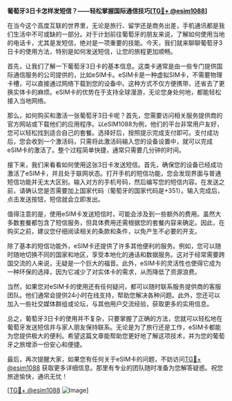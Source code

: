 **葡萄牙3日卡怎样发短信？——轻松掌握国际通信技巧[[TG💪+ @esim1088](https://t.me/s/esim1088)]**

在当今这个高度互联的世界里，无论是旅行、留学还是商务出差，手机通讯都是我们生活中不可或缺的一部分。对于计划前往葡萄牙的朋友来说，了解如何使用当地的电话卡，尤其是发短信，绝对是一项重要的技能。今天，我们就来聊聊葡萄牙3日卡的使用方法，特别是如何发送短信，让您的旅程更加顺畅。

首先，让我们了解一下葡萄牙3日卡的基本信息。这类卡通常是由一些专门提供国际通信服务的公司提供的，比如eSIM卡。eSIM卡是一种虚拟SIM卡，不需要物理卡槽，可以直接通过网络下载到您的设备中。这种方式不仅方便携带，还省去了更换实体卡的麻烦。eSIM卡的优势在于支持全球漫游，无论您身处何地，都能轻松接入当地网络。

那么，如何购买和激活一张葡萄牙3日卡呢？首先，您需要访问相关服务提供商的官方网站或下载他们的应用程序。以eSIM1088为例，他们的平台非常用户友好，您可以轻松找到适合自己的套餐。选择好后，按照提示完成支付即可。支付成功后，您会收到一个激活码，只需将此激活码输入您的设备设置中，就可以完成eSIM卡的激活了。整个过程简单快捷，通常只需要几分钟的时间。

接下来，我们来看看如何使用这张3日卡发送短信。首先，确保您的设备已经成功激活了eSIM卡，并且处于联网状态。打开手机的短信功能，您会发现界面与普通短信功能并无太大区别。输入对方的手机号码，然后编写您的短信内容。在发送之前，请确认您是否需要加上国家代码（葡萄牙的国家代码是+351）。输入完成后，点击发送按钮，短信就会立即发出。

值得注意的是，使用eSIM卡发送短信时，可能会涉及到一些额外的费用。虽然大多数套餐都包含了短信服务，但具体费用还需根据您的套餐内容来确定。因此，在购买之前，建议您仔细阅读相关的条款和条件，以免产生不必要的开支。

除了基本的短信功能外，eSIM卡还提供了许多其他便利的服务。例如，您可以随时随地切换不同的国家和地区，享受本地化的通话和数据服务。这对于经常需要跨国交流的人来说，无疑是一个巨大的福音。此外，eSIM卡的灵活性也使得它成为一种环保的选择，因为它减少了对实体卡的需求，从而降低了资源浪费。

当然，如果您对eSIM卡的使用还有任何疑问，都可以随时联系服务提供商的客服团队。他们通常会提供24小时在线支持，帮助您解决各种问题。此外，您还可以加入一些社交媒体群组或论坛，与其他用户交流经验，获取更多的实用信息。

总之，葡萄牙3日卡的使用并不复杂，只要掌握了正确的方法，您就可以轻松地在葡萄牙发送短信并与家人朋友保持联系。无论是为了旅行还是工作，eSIM卡都能为您提供极大的便利。希望这篇文章能帮助您更好地了解这项技术，并为您的葡萄牙之旅增添一份安心和便捷。

最后，再次提醒大家，如果您有任何关于eSIM卡的问题，不妨访问[TG💪+ @esim1088](https://t.me/s/esim1088) 获取更多详细信息。那里有专业的团队随时准备为您解答疑惑。祝您旅途愉快，通讯无忧！

[[TG💪+ @esim1088](https://t.me/s/esim1088) ![Image](https://i.postimg.cc/4NQfJmqS/Snipaste-2025-05-13-00-14-12.png)]